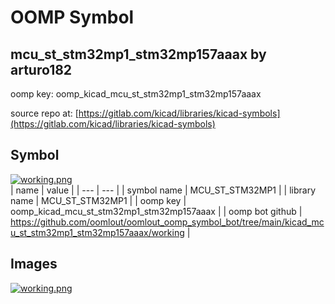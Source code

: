 # OOMP Symbol  
## mcu_st_stm32mp1_stm32mp157aaax  by arturo182  
  
oomp key: oomp_kicad_mcu_st_stm32mp1_stm32mp157aaax  
  
source repo at: [https://gitlab.com/kicad/libraries/kicad-symbols](https://gitlab.com/kicad/libraries/kicad-symbols)  
## Symbol  
  
[![working.png](working_600.png)](working.png)  
| name | value | 
| --- | --- | 
| symbol name | MCU_ST_STM32MP1 | 
| library name | MCU_ST_STM32MP1 | 
| oomp key | oomp_kicad_mcu_st_stm32mp1_stm32mp157aaax | 
| oomp bot github | https://github.com/oomlout/oomlout_oomp_symbol_bot/tree/main/kicad_mcu_st_stm32mp1_stm32mp157aaax/working | 
## Images  
  
[![working.png](working_140.png)](working.png)  
